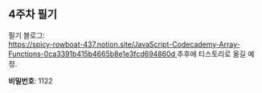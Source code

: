 ## 4주차 필기

<p>
    필기 블로그:<br>
    <a href="https://spicy-rowboat-437.notion.site/JavaScript-Codecademy-Array-Functions-0ca3391b415b4665b8e1e3fcd694860d">
    https://spicy-rowboat-437.notion.site/JavaScript-Codecademy-Array-Functions-0ca3391b415b4665b8e1e3fcd694860d
    </a>
    추후에 티스토리로 옮길 예정.
</p>

**비밀번호**: 1122
